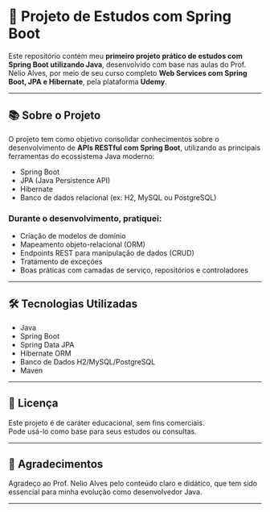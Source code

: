 # 🚀 Projeto de Estudos com Spring Boot

Este repositório contém meu **primeiro projeto prático de estudos com Spring Boot utilizando Java**, desenvolvido com base nas aulas do Prof. Nelio Alves, por meio de seu curso completo **Web Services com Spring Boot, JPA e Hibernate**, pela plataforma **Udemy**.

---

## 📚 Sobre o Projeto

O projeto tem como objetivo consolidar conhecimentos sobre o desenvolvimento de **APIs RESTful com Spring Boot**, utilizando as principais ferramentas do ecossistema Java moderno:

- Spring Boot
- JPA (Java Persistence API)
- Hibernate
- Banco de dados relacional (ex: H2, MySQL ou PostgreSQL)

### Durante o desenvolvimento, pratiquei:

- Criação de modelos de domínio
- Mapeamento objeto-relacional (ORM)
- Endpoints REST para manipulação de dados (CRUD)
- Tratamento de exceções
- Boas práticas com camadas de serviço, repositórios e controladores

---

## 🛠️ Tecnologias Utilizadas

- Java
- Spring Boot
- Spring Data JPA
- Hibernate ORM
- Banco de Dados H2/MySQL/PostgreSQL
- Maven

---

## 📌 Licença

Este projeto é de caráter educacional, sem fins comerciais.  
Pode usá-lo como base para seus estudos ou consultas.

---

## 🤝 Agradecimentos

Agradeço ao Prof. Nelio Alves pelo conteúdo claro e didático, que tem sido essencial para minha evolução como desenvolvedor Java.

---
